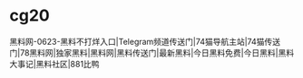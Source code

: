 # cg20
黑料网-0623-黑料不打烊入口|Telegram频道传送门|74猫导航主站|74猫传送门|78黑料网|独家黑料|黑料网|黑料传送门|最新黑料|今日黑料免费|今日黑料|黑料大事记|黑料社区|881比鸭
